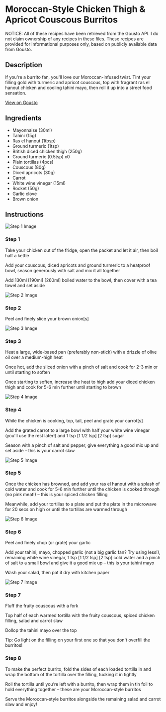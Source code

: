 # Moroccan-Style Chicken Thigh & Apricot Couscous Burritos

NOTICE: All of these recipes have been retrieved from the Gousto API. I do not claim ownership of any recipes in these files. These recipes are provided for informational purposes only, based on publicly available data from Gousto.

## Description

If you're a burrito fan, you'll love our Moroccan-infused twist. Tint your filling gold with turmeric and apricot couscous, top with fragrant ras el hanout chicken and cooling tahini mayo, then roll it up into a street food sensation.  

[View on Gousto](https://www.gousto.co.uk/recipes/cookbook/moroccan-style-chicken-apricot-couscous-burrito)

## Ingredients

- Mayonnaise (30ml)
- Tahini (15g)
- Ras el hanout (1tbsp)
- Ground turmeric (1tsp)
- British diced chicken thigh (250g)
- Ground turmeric (0.5tsp) x0
- Plain tortillas (4pcs)
- Couscous (80g)
- Diced apricots (30g)
- Carrot
- White wine vinegar (15ml)
- Rocket (50g)
- Garlic clove
- Brown onion

## Instructions

![Step 1 Image](https://production-media.gousto.co.uk/cms/recipe-step-image/Step-1-1656240590415-x200.jpg)

### Step 1

Take your chicken out of the fridge, open the packet and let it air, then boil half a kettle

Add your couscous, diced apricots and ground turmeric to a heatproof bowl, season generously with salt and mix it all together

Add 130ml <span class="text-purple">[190ml] </span><span class="text-danger">[260ml]</span> boiled water to the bowl, then cover with a tea towel and set aside

![Step 2 Image](https://production-media.gousto.co.uk/cms/recipe-step-image/Step-2-1656240595727-x200.jpg)

### Step 2

Peel and finely slice your brown onion[s]

![Step 3 Image](https://production-media.gousto.co.uk/cms/recipe-step-image/Step-3-1656240599943-x200.jpg)

### Step 3

Heat a large, wide-based pan (preferably non-stick) with a drizzle of olive oil over a medium-high heat

Once hot, add the sliced onion with a pinch of salt and cook for 2-3 min or until starting to soften

Once starting to soften, increase the heat to high add your diced chicken thigh and cook for 5-6 min further until starting to brown

![Step 4 Image](https://production-media.gousto.co.uk/cms/recipe-step-image/Step-4-1656240604773-x200.jpg)

### Step 4

While the chicken is cooking, top, tail, peel and grate your carrot[s]

Add the grated carrot to a large bowl with half your white wine vinegar (you'll use the rest later!) and 1 tsp <span class="text-purple">[1 1/2 tsp]</span> <span class="text-danger">[2 tsp] </span>sugar

Season with a pinch of salt and pepper, give everything a good mix up and set aside – this is your carrot slaw

![Step 5 Image](https://production-media.gousto.co.uk/cms/recipe-step-image/Step-5-1656240609379-x200.jpg)

### Step 5

Once the chicken has browned, and add your ras el hanout with a splash of cold water and cook for 5-6 min further until the chicken is cooked through (no pink meat!) – this is your spiced chicken filling

Meanwhile, add your tortillas to a plate and put the plate in the microwave for 20 secs on high or until the tortillas are warmed through

![Step 6 Image](https://production-media.gousto.co.uk/cms/recipe-step-image/Step-6-1656240613158-x200.jpg)

### Step 6

Peel and finely chop (or grate) your garlic

Add your tahini, mayo, chopped garlic (not a big garlic fan? Try using less!), remaining white wine vinegar, 1 tsp <span class="text-purple">[1 1/2 tsp]</span> <span class="text-danger">[2 tsp]</span> cold water and a pinch of salt to a small bowl and give it a good mix up – this is your tahini mayo

Wash your salad, then pat it dry with kitchen paper

![Step 7 Image](https://production-media.gousto.co.uk/cms/recipe-step-image/Step-7-1656240616587-x200.jpg)

### Step 7

Fluff the fruity couscous with a fork

Top half of each warmed tortilla with the fruity couscous, spiced chicken filling, salad and carrot slaw

Dollop the tahini mayo over the top

Tip: Go light on the filling on your first one so that you don't overfill the burritos!

### Step 8

To make the perfect burrito, fold the sides of each loaded tortilla in and wrap the bottom of the tortilla over the filling, tucking it in tightly

Roll the tortilla until you’re left with a burrito, then wrap them in tin foil to hold everything together – these are your Moroccan-style burritos

Serve the Moroccan-style burritos alongside the remaining salad and carrot slaw and enjoy!

